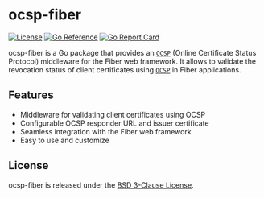 # ocsp-fiber

[![License](https://img.shields.io/badge/license-BSD--3--Clause-blue.svg)](LICENSE)
[![Go Reference](https://pkg.go.dev/badge/github.com/H0llyW00dzZ/ocsp-fiber.svg)](https://pkg.go.dev/github.com/H0llyW00dzZ/ocsp-fiber)
[![Go Report Card](https://goreportcard.com/badge/github.com/H0llyW00dzZ/ocsp-fiber)](https://goreportcard.com/report/github.com/H0llyW00dzZ/ocsp-fiber)

ocsp-fiber is a Go package that provides an [`OCSP`](https://datatracker.ietf.org/doc/html/rfc6960) (Online Certificate Status Protocol) middleware for the Fiber web framework. It allows to validate the revocation status of client certificates using [`OCSP`](https://datatracker.ietf.org/doc/html/rfc6960) in Fiber applications.

## Features

- Middleware for validating client certificates using OCSP
- Configurable OCSP responder URL and issuer certificate
- Seamless integration with the Fiber web framework
- Easy to use and customize

## License

ocsp-fiber is released under the [BSD 3-Clause License](LICENSE).
